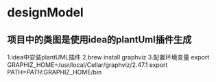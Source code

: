 # designModel
## 项目中的类图是使用idea的plantUml插件生成
   1.idea中安装plantUML插件
   2.brew install graphviz
   3.配置环境变量
    export GRAPHIZ_HOME=/usr/local/Cellar/graphviz/2.47.1
    export PATH=$PATH:$GRAPHIZ_HOME/bin
